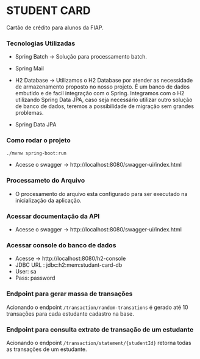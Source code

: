 # STUDENT CARD
Cartão de crédito para alunos da FIAP.


### Tecnologias Utilizadas

- Spring Batch 
   -> Solução para processamento batch.

- Spring Mail

- H2 Database
  -> Utilizamos o H2 Database por atender as necessidade de armazenamento proposto no nosso projeto. É um banco de dados embutido e de facil integração
  com o Spring. Integramos com o H2 utilizando Spring Data JPA, caso seja necessário utilizar outro solução de banco de dados, teremos a 
  possibilidade de migração sem grandes problemas. 

- Spring Data JPA

### Como rodar o projeto

```bash
./mvnw spring-boot:run
```

-  Acesse o swagger -> http://localhost:8080/swagger-ui/index.html

### Processameto do Arquivo
- O procesamento do arquivo esta configurado para ser executado na inicialização da aplicação.


### Acessar documentação da API
-  Acesse o swagger -> http://localhost:8080/swagger-ui/index.html


### Acessar console do banco de dados 
- Acesse -> http://localhost:8080/h2-console
- JDBC URL : jdbc:h2:mem:studant-card-db
- User: sa 
- Pass: password



### Endpoint para gerar massa de transações
Acionando o endpoint `​/transaction​/random-transations` é gerado até 10 transações para cada estudante cadastro na base.


### Endpoint para consulta extrato de transação de um estudante
Acionando o endpoint `​/transaction​/statement​/{studentId}` retorna todas as transações de um estudante.


